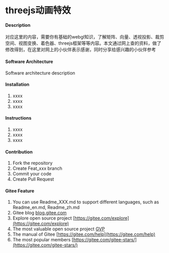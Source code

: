 # threejs动画特效

#### Description
对应这里的内容，需要你有基础的webgl知识，了解矩阵、向量、透视投影、裁剪空间、视图变换、着色器、threejs框架等等内容。本文通过网上查的资料，做了修改得到，在这里对网上的小伙伴表示感谢，同时分享给感兴趣的小伙伴参考

#### Software Architecture
Software architecture description

#### Installation

1.  xxxx
2.  xxxx
3.  xxxx

#### Instructions

1.  xxxx
2.  xxxx
3.  xxxx

#### Contribution

1.  Fork the repository
2.  Create Feat_xxx branch
3.  Commit your code
4.  Create Pull Request


#### Gitee Feature

1.  You can use Readme\_XXX.md to support different languages, such as Readme\_en.md, Readme\_zh.md
2.  Gitee blog [blog.gitee.com](https://blog.gitee.com)
3.  Explore open source project [https://gitee.com/explore](https://gitee.com/explore)
4.  The most valuable open source project [GVP](https://gitee.com/gvp)
5.  The manual of Gitee [https://gitee.com/help](https://gitee.com/help)
6.  The most popular members  [https://gitee.com/gitee-stars/](https://gitee.com/gitee-stars/)
